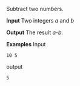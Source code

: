 Subtract two numbers.

**Input**
Two integers *a* and *b*

**Output**
The result  *a-b*.

**Examples**
Input
```
10 5
```
output
```
5
```